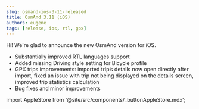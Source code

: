 ```yaml
---
slug: osmand-ios-3-11-released
title: OsmAnd 3.11 (iOS)
authors: eugene
tags: [release, ios, rtl, gpx]
---
```


Hi!
We're glad to announce the new OsmAnd version for iOS.

<!--truncate-->

* Substantially improved RTL languages support
* Added missing Driving style setting for Bicycle profile
* GPX trips improvements: imported trip’s details now open directly after import, fixed an issue with trip not being displayed on the details screen, improved trip statistics calculation
* Bug fixes and minor improvements


import AppleStore from '@site/src/components/_buttonAppleStore.mdx';

<AppleStore/>